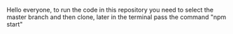 Hello everyone, to run the code in this repository you need to select the master branch and then clone,
later in the terminal pass the command "npm start"
